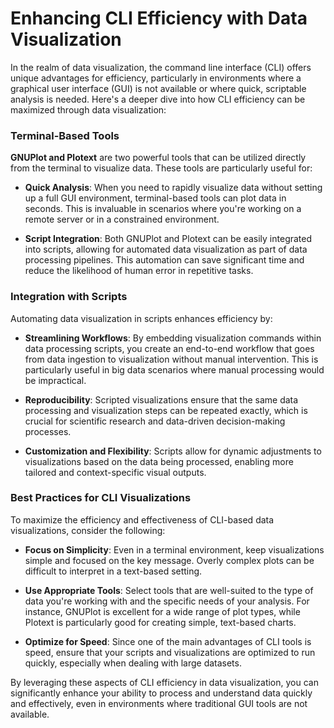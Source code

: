 # Enhancing CLI Efficiency with Data Visualization

In the realm of data visualization, the command line interface (CLI) offers unique advantages for efficiency, particularly in environments where a graphical user interface (GUI) is not available or where quick, scriptable analysis is needed. Here's a deeper dive into how CLI efficiency can be maximized through data visualization:

### Terminal-Based Tools

**GNUPlot and Plotext** are two powerful tools that can be utilized directly from the terminal to visualize data. These tools are particularly useful for:

- **Quick Analysis**: When you need to rapidly visualize data without setting up a full GUI environment, terminal-based tools can plot data in seconds. This is invaluable in scenarios where you're working on a remote server or in a constrained environment.

- **Script Integration**: Both GNUPlot and Plotext can be easily integrated into scripts, allowing for automated data visualization as part of data processing pipelines. This automation can save significant time and reduce the likelihood of human error in repetitive tasks.

### Integration with Scripts

Automating data visualization in scripts enhances efficiency by:

- **Streamlining Workflows**: By embedding visualization commands within data processing scripts, you create an end-to-end workflow that goes from data ingestion to visualization without manual intervention. This is particularly useful in big data scenarios where manual processing would be impractical.

- **Reproducibility**: Scripted visualizations ensure that the same data processing and visualization steps can be repeated exactly, which is crucial for scientific research and data-driven decision-making processes.

- **Customization and Flexibility**: Scripts allow for dynamic adjustments to visualizations based on the data being processed, enabling more tailored and context-specific visual outputs.

### Best Practices for CLI Visualizations

To maximize the efficiency and effectiveness of CLI-based data visualizations, consider the following:

- **Focus on Simplicity**: Even in a terminal environment, keep visualizations simple and focused on the key message. Overly complex plots can be difficult to interpret in a text-based setting.

- **Use Appropriate Tools**: Select tools that are well-suited to the type of data you're working with and the specific needs of your analysis. For instance, GNUPlot is excellent for a wide range of plot types, while Plotext is particularly good for creating simple, text-based charts.

- **Optimize for Speed**: Since one of the main advantages of CLI tools is speed, ensure that your scripts and visualizations are optimized to run quickly, especially when dealing with large datasets.

By leveraging these aspects of CLI efficiency in data visualization, you can significantly enhance your ability to process and understand data quickly and effectively, even in environments where traditional GUI tools are not available.

